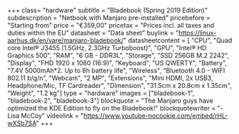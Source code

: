 +++
class= "hardware"
subtitle = "Bladebook (Spring 2019 Edition)"
subdescription = "Netbook with Manjaro pre-installed"
pricebefore = "Starting from"
price = "€359,00"
pricetax = "Prices incl. all taxes and duties within the EU"
datasheet = "Data sheet"
buylink = "https://linux-aarhus.dk/en/vare/manjaro-bladebook/"
datasheetcontent = [
	"CPU",
	"Quad core Intel® J3455 (1.5GHz, 2.3GHz Turboboost)",
	"GPU",
	"Intel® HD Graphics 500",
	"RAM",
	"6 GB - DDR3L",
	"Storage",
	"SSD 256GB M.2 2242",
	"Display",
	"FHD 1920 x 1080 (16:9)",
	"Keyboard",
	"US QWERTY",
	"Battery",
	"7.4V 5000mAh*2. Up to 8h battery life",
	"Wireless",
	"Bluetooth 4.0 - WIFI 802.11 b/g/n",
	"Webcam",
	"2 MP",
	"Extensions",
	"Mini HDMI, 2x USB3, Headphone/Mic, TF Cardreader",
	"Dimension",
	"31.5cm x 20.8cm x 1.35cm",
	"Weight",
	"1.2 kg"]
type = "hardware"
images = ["bladebook-1", "bladebook-2", "bladebook-3"]
blockquote = "The Manjaro guys have optimized the KDE Edition to fly on the Bladebook!"
blockquotewriter = "-Lisa McCoy"
videolink = "https://www.youtube-nocookie.com/embed/rHL-wXSb7SA"
+++

